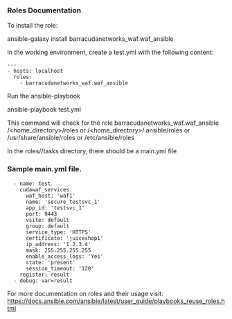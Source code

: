 ### Roles Documentation

To install the role:

ansible-galaxy install barracudanetworks_waf.waf_ansible

In the working environment, create a test.yml with the following content:

```
---
- hosts: localhost
  roles:
    - barracudanetworks_waf.waf_ansible 
```

Run the ansible-playbook

ansible-playbook test.yml

This command will check for the role barracudanetworks_waf.waf_ansible 
/<home_directory>/roles or /<home_directory>/.ansible/roles or /usr/share/ansible/roles or /etc/ansible/roles

In the roles/<role-name>/tasks directory, there should be a main.yml file

### Sample main.yml file.

```
  - name: test 
    cudawaf_services:
      waf_host: 'waf1'
      name: 'secure_testsvc_1'
      app_id: 'testsvc_1'
      port: 9443
      vsite: default
      group: default
      service_type: 'HTTPS'
      certificate: 'juiceshop1'
      ip_address: '1.2.3.4'
      mask: 255.255.255.255
      enable_access_logs: 'Yes'
      state: 'present'
      session_timeout: '120'
    register: result
  - debug: var=result

```

For more documentation on roles and their usage visit:
https://docs.ansible.com/ansible/latest/user_guide/playbooks_reuse_roles.html


